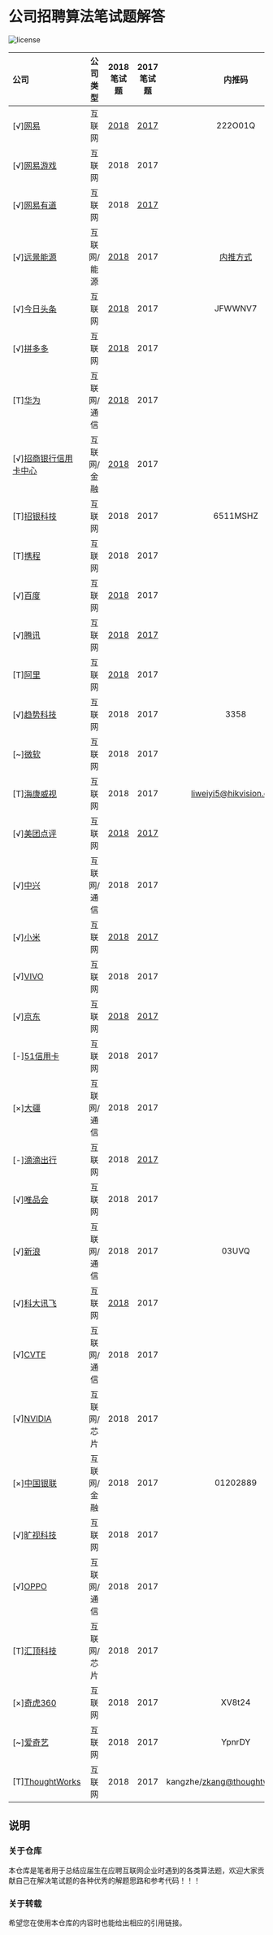 # 公司招聘算法笔试题解答

![license](https://img.shields.io/github/license/mashape/apistatus.svg)

|公司|公司类型|2018笔试题|2017笔试题|内推码|截止时间|
|:---|:----:|:----:|:---:|:---:|:---|
|[√][网易](http://campus.163.com/#/home)|互联网|[2018](https://github.com/LyricYang/Internet-Recruiting-Algorithm-Problems/blob/master/NETEASE/Problem%20Description%202018.md)|[2017](https://github.com/LyricYang/Internet-Recruiting-Algorithm-Problems/blob/master/NETEASE/Problem%20Description%202017.md)|222O01Q||
|[√][网易游戏](http://game.campus.163.com/index.html)|互联网|2018|2017|||
|[√][网易有道](http://job.youdao.com/)|互联网|2018|[2017](https://github.com/LyricYang/Internet-Recruiting-Algorithm-Problems/blob/master/YOUDAO/Problem%20Description%202017.md)|||
|[√][远景能源](https://recruit.envisioncn.com/)|互联网/能源|[2018](https://github.com/LyricYang/Internet-Recruiting-Algorithm-Problems/blob/master/ENVISION/Problem%20Description%202018.md)|2017|[内推方式]()||
|[√][今日头条](https://job.bytedance.com/campus)|互联网|[2018](https://github.com/LyricYang/Internet-Recruiting-Algorithm-Problems/blob/master/TOUTIAO/Problem%20Description%202018.md)|2017|JFWWNV7||2018-12-31|
|[√][拼多多](http://www.pinduoduo.com/campus.html)|互联网|[2018](https://github.com/LyricYang/Internet-Recruiting-Algorithm-Problems/blob/master/PINDUODUO/Problem%20Description%202018.md)|2017||2018-08-28|
|[T][华为](http://career.huawei.com/reccampportal/campus4_index.html#campus4/pages/home/freshGraduate.html?type=2&faqtype=1)|互联网/通信|[2018](https://github.com/LyricYang/Internet-Recruiting-Algorithm-Problems/blob/master/HUAWEI/Problem%20Description%202018.md)|2017|
|[√][招商银行信用卡中心](http://cmbcc.zhiye.com/campus)|互联网/金融|[2018](https://github.com/LyricYang/Internet-Recruiting-Algorithm-Problems/blob/master/MERCHANTSBANK/Problem%20Description%202018.md)|2017|
|[T][招银科技](https://cmbnt.cmbchina.com/bulletin/cmbnt2018/index.html)|互联网|2018|2017|6511MSHZ|2018-09-24|
|[T][携程](http://campus.ctrip.com/)|互联网|2018|2017||2018-08-12|
|[√][百度](https://talent.baidu.com/external/baidu/campus.html#/campus)|互联网|[2018](https://github.com/LyricYang/Internet-Recruiting-Algorithm-Problems/blob/master/Baidu/Problem%20Description%202018.md)|2017|
|[√][腾讯](https://join.qq.com/index.php)|互联网|[2018](https://github.com/LyricYang/Internet-Recruiting-Algorithm-Problems/blob/master/TENCENT/Problem%20Description%202018.md)|[2017](https://github.com/LyricYang/Internet-Recruiting-Algorithm-Problems/blob/master/TENCENT/Problem%20Description%202017.md)|
|[T][阿里](https://campus.alibaba.com/index.htm)|互联网|[2018](https://github.com/LyricYang/Internet-Recruiting-Algorithm-Problems/blob/master/ALiBaba/Problem%20Description%202018.md)|2017||2018-08-17|
|[√][趋势科技](http://campus.51job.com/trendmicro2018/job.html)|互联网|2018|2017|3358|
|[~][微软](http://www.joinms.com/cn_c/index.html)|互联网|2018|2017|
|[T][海康威视](http://campus.hikvision.com/home)|互联网|2018|2017|liweiyi5@hikvision.com||
|[√][美团点评](https://campus.meituan.com/#/)|互联网|[2018](https://github.com/LyricYang/Internet-Recruiting-Algorithm-Problems/blob/master/MEITUAN/Problem%20Description%202018.md)|[2017](https://github.com/LyricYang/Internet-Recruiting-Algorithm-Problems/blob/master/MEITUAN/Problem%20Description%202017.md)||2018-10-20|
|[√][中兴](http://job.zte.com.cn/)|互联网/通信|2018|2017|
|[√][小米](http://hr.xiaomi.com/campus/process)|互联网|[2018](https://github.com/LyricYang/Internet-Recruiting-Algorithm-Problems/blob/master/MI/Problem%20Description%202018.md)|[2017](https://github.com/LyricYang/Internet-Recruiting-Algorithm-Problems/blob/master/MI/Problem%20Description%202017.md)|
|[√][VIVO](http://hr.vivo.com/wt/vivo/web/index/CompvivoPagerecruit_School)|互联网|2018|2017|
|[√][京东](http://campus.jd.com/home)|互联网|[2018](https://github.com/LyricYang/Internet-Recruiting-Algorithm-Problems/blob/master/JD/Problem%20Description%202018.md)|[2017](https://github.com/LyricYang/Internet-Recruiting-Algorithm-Problems/blob/master/JD/Problem%20Description%202017.md)||2018-09-06|
|[-][51信用卡](http://job.u51.com/Campus/)|互联网|2018|2017|
|[×][大疆](https://we.dji.com/zh-CN/)|互联网/通信|2018|2017|
|[-][滴滴出行](http://campus.didichuxing.com/campus)|互联网|2018|[2017](https://github.com/LyricYang/Internet-Recruiting-Algorithm-Problems/blob/master/DIDI/Problem%20Description%202017.md)|
|[√][唯品会](http://campus.vip.com/)|互联网|2018|2017||2018-09-12|
|[√][新浪](http://career.sina.com.cn/welcome.html)|互联网/通信|2018|2017|03UVQ|2018-09-14|
|[√][科大讯飞](https://iflytek.cheng95.com/other/campus)|互联网|[2018](https://github.com/LyricYang/Internet-Recruiting-Algorithm-Problems/blob/master/IFLYTEK/Problem%20Description%202018.md)|2017||2018-08-25|
|[√][CVTE](http://campus.cvte.com/)|互联网/通信|2018|2017|
|[√][NVIDIA](http://campus.51job.com/nvidia/)|互联网/芯片|2018|2017|
|[×][中国银联](https://billcloud.unionpay.com/wxweb/UPJob/index)|互联网/金融|2018|2017|01202889|
|[√][旷视科技](https://www.megvii.com/campus/)|互联网|2018|2017||2018-09-10|
|[√][OPPO](http://oppotqp.zhaopin.com/index.html)|互联网/通信|2018|2017|
|[T][汇顶科技](http://www.goodix.com/campus/)|互联网/芯片|2018|2017||2018-08-17|
|[×][奇虎360](http://hr.360.cn/)|互联网|2018|2017|XV8t24|2018-08-12|
|[~][爱奇艺](http://zhaopin.iqiyi.com/)|互联网|2018|2017|YpnrDY|2018-08-17|
|[T][ThoughtWorks](https://join.thoughtworks.cn)|互联网|2018|2017|kangzhe/zkang@thoughtworks.com||



## 说明

### 关于仓库

本仓库是笔者用于总结应届生在应聘互联网企业时遇到的各类算法题，欢迎大家贡献自己在解决笔试题的各种优秀的解题思路和参考代码！！！

### 关于转载

希望您在使用本仓库的内容时也能给出相应的引用链接。
